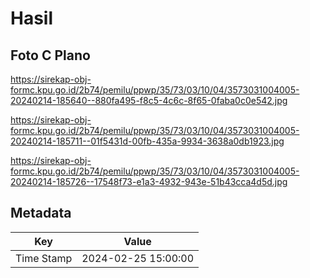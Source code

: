 # Hasil

## Foto C Plano

https://sirekap-obj-formc.kpu.go.id/2b74/pemilu/ppwp/35/73/03/10/04/3573031004005-20240214-185640--880fa495-f8c5-4c6c-8f65-0faba0c0e542.jpg

https://sirekap-obj-formc.kpu.go.id/2b74/pemilu/ppwp/35/73/03/10/04/3573031004005-20240214-185711--01f5431d-00fb-435a-9934-3638a0db1923.jpg

https://sirekap-obj-formc.kpu.go.id/2b74/pemilu/ppwp/35/73/03/10/04/3573031004005-20240214-185726--17548f73-e1a3-4932-943e-51b43cca4d5d.jpg


## Metadata

| Key        | Value               |
| ---------- | ------------------- |
| Time Stamp | 2024-02-25 15:00:00 |



